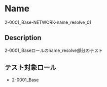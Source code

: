 Name
====
2-0001_Base-NETWORK-name_resolve_01

## Description

2-0001_Baseロールのname_resolve部分のテスト

## テスト対象ロール
- 2-0001_Base

